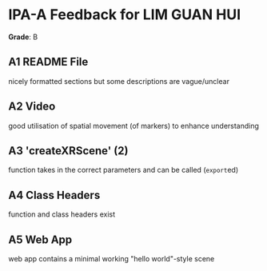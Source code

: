 # IPA-A Feedback for LIM GUAN HUI
**Grade**: B

## A1 README File

nicely formatted sections but some descriptions are vague/unclear
## A2 Video 

good utilisation of spatial movement (of markers) to enhance understanding
## A3 'createXRScene' (2)
function takes in the correct parameters and can be called (`export`ed)
## A4 Class Headers
function and class headers exist
## A5 Web App
web app contains a minimal working "hello world"-style scene